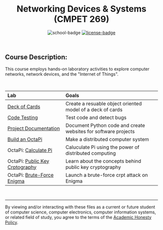 <div align="center">

# Networking Devices & Systems (CMPET 269)

![school-badge]
[![license-badge]][LICENSE]

</div>

<br>

## Course Description:
This course employs hands-on laboratory activities to explore computer networks, network devices, and the "Internet of Things".

<br>

| Lab                              | Goals                                                          |
| :------------------------------- | :------------------------------------------------------------- |
| [Deck of Cards]                  | Create a resuable object oriented model of a deck of cards     |
| [Code Testing]                   | Test code and detect bugs                                      |
| [Project Documentation]          | Document Python code and create websites for software projects |
| [Build an OctaPi]                | Make a distributed computer system                             |
| OctaPi: [Calculate Pi]           | Caluculate Pi using the power of distributed computing         |
| OctaPi: [Public Key Crptography] | Learn about the concepts behind public key cryptography        |
| OctaPi: [Brute-Force Enigma]     | Launch a brute-force crpt attack on Enigma                     |

<br>

---
By viewing and/or interacting with these files as a current or future student of computer science, computer electronics, computer information systems, or related field of study, you agree to the terms of the [Academic Honesty Policy].

<!-- quick links -->
<!-- badge info -->
[school-badge]:https://img.shields.io/badge/MJC-CMPET%20269-ced2e8?labelColor=001e60&style=for-the-badge
[license-badge]:https://img.shields.io/github/license/parasiticfrisk/networking-devices-and-systems?color=informational&&style=for-the-badge
[LICENSE]:LICENSE "view license"
<!-- labs -->
[Deck of Cards]:labs/lab01 "view on github"
[Code Testing]:labs/lab02 "view on github"
[Project Documentation]:labs/lab03 "view on github"
[Build an OctaPi]:labs/lab04 "view on github"
[Calculate Pi]:labs/lab05 "view on github"
[Public Key Crptography]:labs/lab06 "view on github"
[Brute-Force Enigma]:labs/lab07 "view on github"
<!-- misc -->
[Academic Honesty Policy]:academic_honesty_policy "view policy"
